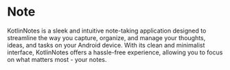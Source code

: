 # Note
KotlinNotes is a sleek and intuitive note-taking application designed to streamline the way you capture, organize, and manage your thoughts, ideas, and tasks on your Android device. With its clean and minimalist interface, KotlinNotes offers a hassle-free experience, allowing you to focus on what matters most - your notes.
